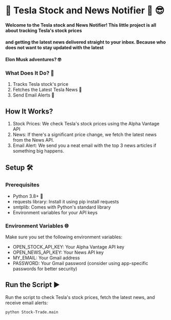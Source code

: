 # 🚀 Tesla Stock and News Notifier 📰 😎

#### Welcome to the Tesla stock and News Notifier! This little project is all about tracking Tesla's stock prices 
#### and getting the latest news delivered straight to your inbox. Because who does not want to stay updated with the latest
#### Elon Musk adventures? 🤓

### What Does It Do? 🤔

1. Tracks Tesla stock's price
2. Fetches the Latest Tesla News 📰
3. Send Email Alerts 📨

## How It Works? 
1. Stock Prices: We check Tesla's stock prices using the Alpha Vantage API
2. News: If there's a significant price change, we fetch the latest news from the News API.
3. Email Alert: We send you a neat email with the top 3 news articles if something big happens.

## Setup 🛠️
### Prerequisites
* Python 3.8+ 🐍
* requests library: Install it using pip install requests
* smtplib: Comes with Python's standard library
* Environment variables for your API keys

### Environment Variables 🌐
Make sure you set the following environment variables:

* OPEN_STOCK_API_KEY: Your Alpha Vantage API key
* OPEN_NEWS_API_KEY: Your News API key
* MY_EMAIL: Your Gmail address
* PASSWORD: Your Gmail password (consider using app-specific passwords for better security)

## Run the Script ▶️
Run the script to check Tesla's stock prices, fetch the latest news, and receive email alerts:

`python Stock-Trade.main `
